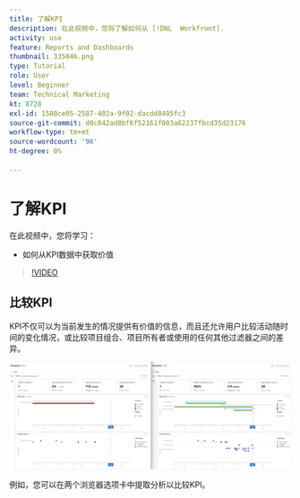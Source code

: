 ```yaml
---
title: 了解KPI
description: 在此视频中，您将了解如何从 [!DNL  Workfront].
activity: use
feature: Reports and Dashboards
thumbnail: 335046.png
type: Tutorial
role: User
level: Beginner
team: Technical Marketing
kt: 8728
exl-id: 1580ce05-2587-402a-9f02-dacdd8405fc3
source-git-commit: d0c842ad8bf6f52161f003a62237fbcd35d23176
workflow-type: tm+mt
source-wordcount: '96'
ht-degree: 0%

---
```


# 了解KPI

在此视频中，您将学习：

* 如何从KPI数据中获取价值

>[!VIDEO](https://video.tv.adobe.com/v/335046/?quality=12)

## 比较KPI

KPI不仅可以为当前发生的情况提供有价值的信息，而且还允许用户比较活动随时间的变化情况，或比较项目组合、项目所有者或使用的任何其他过滤器之间的差异。

![并排显示两个浏览器选项卡的图像](assets/section-2-0.png)

例如，您可以在两个浏览器选项卡中提取分析以比较KPI。
